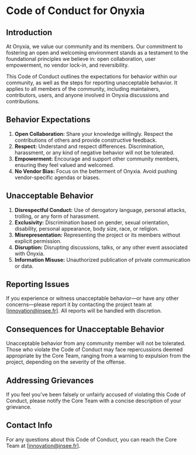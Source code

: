 # Code of Conduct for Onyxia

## Introduction

At Onyxia, we value our community and its members. Our commitment to fostering an open and welcoming environment stands as a testament to the foundational principles we believe in: open collaboration, user empowerment, no vendor lock-in, and reversibility.

This Code of Conduct outlines the expectations for behavior within our community, as well as the steps for reporting unacceptable behavior. It applies to all members of the community, including maintainers, contributors, users, and anyone involved in Onyxia discussions and contributions.

## Behavior Expectations

1. **Open Collaboration:** Share your knowledge willingly. Respect the contributions of others and provide constructive feedback.
2. **Respect:** Understand and respect differences. Discrimination, harassment, or any kind of negative behavior will not be tolerated.
3. **Empowerment:** Encourage and support other community members, ensuring they feel valued and welcomed.
4. **No Vendor Bias:** Focus on the betterment of Onyxia. Avoid pushing vendor-specific agendas or biases.

## Unacceptable Behavior

1. **Disrespectful Conduct:** Use of derogatory language, personal attacks, trolling, or any form of harassment.
2. **Exclusivity:** Discrimination based on gender, sexual orientation, disability, personal appearance, body size, race, or religion.
3. **Misrepresentation:** Representing the project or its members without explicit permission.
4. **Disruption:** Disrupting discussions, talks, or any other event associated with Onyxia.
5. **Information Misuse:** Unauthorized publication of private communication or data.

## Reporting Issues

If you experience or witness unacceptable behavior—or have any other concerns—please report it by contacting the project team at [innovation@insee.fr]. All reports will be handled with discretion.

## Consequences for Unacceptable Behavior

Unacceptable behavior from any community member will not be tolerated. Those who violate the Code of Conduct may face repercussions deemed appropriate by the Core Team, ranging from a warning to expulsion from the project, depending on the severity of the offense.

## Addressing Grievances

If you feel you've been falsely or unfairly accused of violating this Code of Conduct, please notify the Core Team with a concise description of your grievance.

## Contact Info

For any questions about this Code of Conduct, you can reach the Core Team at [innovation@insee.fr].